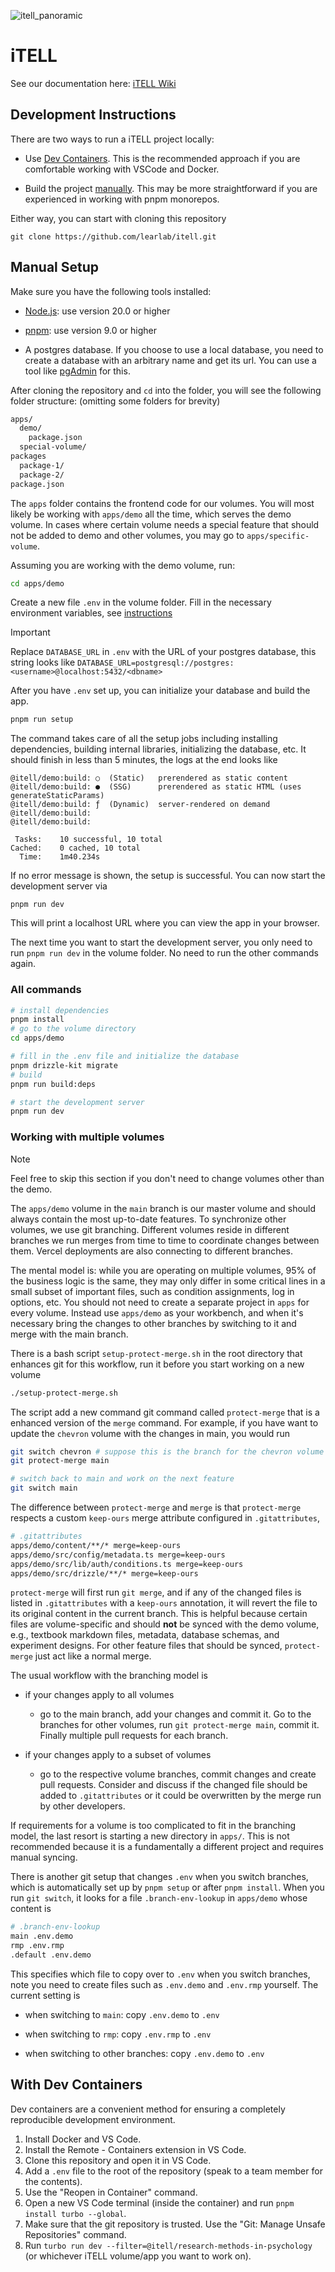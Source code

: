 ![itell_panoramic](https://github.com/user-attachments/assets/97897488-c989-4856-98b6-62abb33985b9)

# iTELL

See our documentation here:
[iTELL Wiki](https://github.com/learlab/itell-strapi-demo/wiki)

## Development Instructions

There are two ways to run a iTELL project locally:

- Use [Dev Containers](#with-dev-containers). This is the recommended approach
  if you are comfortable working with VSCode and Docker.

- Build the project [manually](#manual-setup). This may be more straightforward
  if you are experienced in working with pnpm monorepos.

Either way, you can start with cloning this repository

```
git clone https://github.com/learlab/itell.git
```

## Manual Setup

Make sure you have the following tools installed:

- [Node.js](https://nodejs.org/en/download/): use version 20.0 or higher

- [pnpm](https://pnpm.io/installation): use version 9.0 or higher

- A postgres database. If you choose to use a local database, you need to create
  a database with an arbitrary name and get its url. You can use a tool like
  [pgAdmin](https://www.pgadmin.org/) for this.

After cloning the repository and `cd` into the folder, you will see the
following folder structure: (omitting some folders for brevity)

```bash
apps/
  demo/
    package.json
  special-volume/
packages
  package-1/
  package-2/
package.json
```

The `apps` folder contains the frontend code for our volumes. You will most
likely be working with `apps/demo` all the time, which serves the demo volume.
In cases where certain volume needs a special feature that should not be added
to demo and other volumes, you may go to `apps/specific-volume`.

Assuming you are working with the demo volume, run:

```bash
cd apps/demo
```

Create a new file `.env` in the volume folder. Fill in the necessary environment
variables, see [instructions](./vercel.md)

> [!IMPORTANT]
>
> Replace `DATABASE_URL` in `.env` with the URL of your postgres database, this
> string looks like
> `DATABASE_URL=postgresql://postgres:<username>@localhost:5432/<dbname>`

After you have `.env` set up, you can initialize your database and build the
app.

```bash
pnpm run setup
```

The command takes care of all the setup jobs including installing dependencies,
building internal libraries, initializing the database, etc. It should finish in
less than 5 minutes, the logs at the end looks like

```
@itell/demo:build: ○  (Static)   prerendered as static content
@itell/demo:build: ●  (SSG)      prerendered as static HTML (uses generateStaticParams)
@itell/demo:build: ƒ  (Dynamic)  server-rendered on demand
@itell/demo:build:
@itell/demo:build:

 Tasks:    10 successful, 10 total
Cached:    0 cached, 10 total
  Time:    1m40.234s
```

If no error message is shown, the setup is successful. You can now start the
development server via

```
pnpm run dev
```

This will print a localhost URL where you can view the app in your browser.

The next time you want to start the development server, you only need to run
`pnpm run dev` in the volume folder. No need to run the other commands again.

### All commands

```bash
# install dependencies
pnpm install
# go to the volume directory
cd apps/demo

# fill in the .env file and initialize the database
pnpm drizzle-kit migrate
# build
pnpm run build:deps

# start the development server
pnpm run dev
```

### Working with multiple volumes

> [!NOTE]
>
> Feel free to skip this section if you don't need to change volumes other than
> the demo.

The `apps/demo` volume in the `main` branch is our master volume and should
always contain the most up-to-date features. To synchronize other volumes, we
use git branching. Different volumes reside in different branches we run merges
from time to time to coordinate changes between them. Vercel deployments are
also connecting to different branches.

The mental model is: while you are operating on multiple volumes, 95% of the
business logic is the same, they may only differ in some critical lines in a
small subset of important files, such as condition assignments, log in options,
etc. You should not need to create a separate project in `apps` for every
volume. Instead use `apps/demo` as your workbench, and when it's necessary bring
the changes to other branches by switching to it and merge with the main branch.

There is a bash script `setup-protect-merge.sh` in the root directory that
enhances git for this workflow, run it before you start working on a new volume

```bash
./setup-protect-merge.sh
```

The script add a new command git command called `protect-merge` that is a
enhanced version of the `merge` command. For example, if you have want to update
the `chevron` volume with the changes in main, you would run

```bash
git switch chevron # suppose this is the branch for the chevron volume
git protect-merge main

# switch back to main and work on the next feature
git switch main
```

The difference between `protect-merge` and `merge` is that `protect-merge`
respects a custom `keep-ours` merge attribute configured in `.gitattributes`,

```bash
# .gitattributes
apps/demo/content/**/* merge=keep-ours
apps/demo/src/config/metadata.ts merge=keep-ours
apps/demo/src/lib/auth/conditions.ts merge=keep-ours
apps/demo/src/drizzle/**/* merge=keep-ours
```

`protect-merge` will first run `git merge`, and if any of the changed files is
listed in `.gitattributes` with a `keep-ours` annotation, it will revert the
file to its original content in the current branch. This is helpful because
certain files are volume-specific and should **not** be synced with the demo
volume, e.g., textbook markdown files, metadata, database schemas, and
experiment designs. For other feature files that should be synced,
`protect-merge` just act like a normal merge.

The usual workflow with the branching model is

- if your changes apply to all volumes

  - go to the main branch, add your changes and commit it. Go to the branches
    for other volumes, run `git protect-merge main`, commit it. Finally multiple
    pull requests for each branch.

- if your changes apply to a subset of volumes

  - go to the respective volume branches, commit changes and create pull
    requests. Consider and discuss if the changed file should be added to
    `.gitattributes` or it could be overwritten by the merge run by other
    developers.

If requirements for a volume is too complicated to fit in the branching model,
the last resort is starting a new directory in `apps/`. This is not recommended
because it is a fundamentally a different project and requires manual syncing.

There is another git setup that changes `.env` when you switch branches, which
is automatically set up by `pnpm setup` or after `pnpm install`. When you run
`git switch`, it looks for a file `.branch-env-lookup` in `apps/demo` whose
content is

```bash
# .branch-env-lookup
main .env.demo
rmp .env.rmp
.default .env.demo
```

This specifies which file to copy over to `.env` when you switch branches, note
you need to create files such as `.env.demo` and `.env.rmp` yourself. The
current setting is

- when switching to `main`: copy `.env.demo` to `.env`

- when switching to `rmp`: copy `.env.rmp` to `.env`

- when switching to other branches: copy `.env.demo` to `.env`

## With Dev Containers

Dev containers are a convenient method for ensuring a completely reproducible
development environment.

1. Install Docker and VS Code.
2. Install the Remote - Containers extension in VS Code.
3. Clone this repository and open it in VS Code.
4. Add a `.env` file to the root of the repository (speak to a team member for
   the contents).
5. Use the "Reopen in Container" command.
6. Open a new VS Code terminal (inside the container) and run
   `pnpm install turbo --global`.
7. Make sure that the git repository is trusted. Use the "Git: Manage Unsafe
   Repositories" command.
8. Run `turbo run dev --filter=@itell/research-methods-in-psychology` (or
   whichever iTELL volume/app you want to work on).
